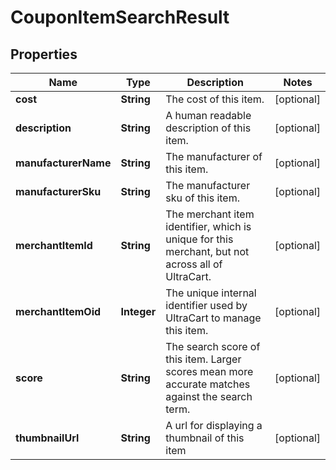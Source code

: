 
# CouponItemSearchResult

## Properties
Name | Type | Description | Notes
------------ | ------------- | ------------- | -------------
**cost** | **String** | The cost of this item. |  [optional]
**description** | **String** | A human readable description of this item. |  [optional]
**manufacturerName** | **String** | The manufacturer of this item. |  [optional]
**manufacturerSku** | **String** | The manufacturer sku of this item. |  [optional]
**merchantItemId** | **String** | The merchant item identifier, which is unique for this merchant, but not across all of UltraCart. |  [optional]
**merchantItemOid** | **Integer** | The unique internal identifier used by UltraCart to manage this item. |  [optional]
**score** | **String** | The search score of this item.  Larger scores mean more accurate matches against the search term. |  [optional]
**thumbnailUrl** | **String** | A url for displaying a thumbnail of this item |  [optional]



